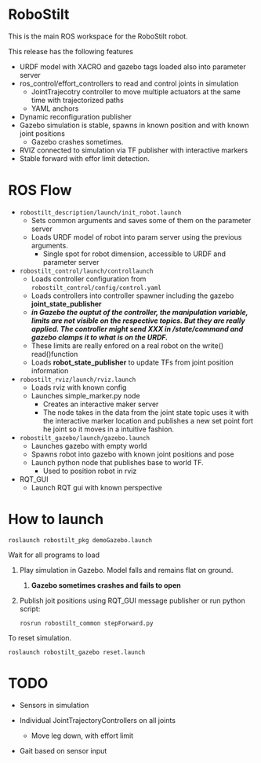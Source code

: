# RoboStilt

This is the main ROS workspace for the RoboStilt robot. 

This release has the following features

* URDF model with XACRO and gazebo tags loaded also into parameter server
* ros_control/effort_controllers to read and control joints in simulation
  * JointTrajecotry controller to move multiple actuators at the same time with trajectorized paths
  * YAML anchors
* Dynamic reconfiguration publisher
* Gazebo simulation is stable, spawns in known position and with known joint positions
  * Gazebo crashes sometimes.
* RVIZ connected to simulation via TF publisher with interactive markers
* Stable forward with effor limit detection.

# ROS Flow

* `robostilt_description/launch/init_robot.launch`
  * Sets common arguments and saves some of them on the parameter server
  * Loads URDF model of robot into param server using the previous arguments.
    * Single spot for robot dimension, accessible to URDF and parameter server 
* `robostilt_control/launch/controllaunch`
  * Loads controller configuration from `robostilt_control/config/control.yaml`
  * Loads controllers into controller spawner including the gazebo **joint_state_publisher**
  * ***in Gazebo the ouptut of the controller, the manipulation variable, limits are not visible on the respective topics. But they are  really applied. The controller might send XXX in /state/command and gazebo clamps it to what is on the URDF.*** 
  * These limits are really enfored on a real robot on the write() read()function
  * Loads **robot_state_publisher** to update TFs from joint position information
* `robostilt_rviz/launch/rviz.launch`
  * Loads rviz with known config
  * Launches simple_marker.py node
    * Creates an interactive maker server
    * The node takes in the data from the joint state topic uses it with the interactive marker location and publishes a new set point fort he joint so it moves in a intuitive fashion. 
* `robostilt_gazebo/launch/gazebo.launch`
  * Launches gazebo with empty world
  * Spawns robot into gazebo with known joint positions and pose
  * Launch python node that publishes base to world TF. 
    * Used to position robot in rviz
* RQT_GUI
  * Launch RQT gui with known perspective

# How to launch

```
roslaunch robostilt_pkg demoGazebo.launch
```

Wait for all programs to load

1. Play simulation in Gazebo. Model falls and remains flat on ground. 

   1. **Gazebo sometimes crashes and fails to open**

2. Publish joit positions using RQT_GUI message publisher or run python script:

   ```
   rosrun robostilt_common stepForward.py
   ```


To reset simulation.

`roslaunch robostilt_gazebo reset.launch`

# TODO

* Sensors in simulation

* Individual JointTrajectoryControllers on all joints

  * Move leg down, with effort limit

* Gait based on sensor input

  